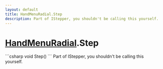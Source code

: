 ```yaml
---
layout: default
title: HandMenuRadial.Step
description: Part of IStepper, you shouldn't be calling this yourself.
---
```

# [HandMenuRadial]({{site.url}}/Pages/StereoKit.Framework/HandMenuRadial.html).Step

<div class='signature' markdown='1'>
```csharp
void Step()
```
Part of IStepper, you shouldn't be calling this yourself.
</div>




